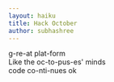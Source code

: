 ```yaml
---
layout: haiku
title: Hack October
author: subhashree
---
```

g-re-at plat-form<br>
Like the oc-to-pus-es' minds<br>
code co-nti-nues ok<br>